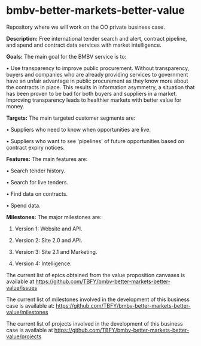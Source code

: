 # bmbv-better-markets-better-value
Repository where we will work on the OO private business case.

**Description:** Free international tender search and alert, contract pipeline, and spend and contract data services with market intelligence. 

**Goals:** The main goal for the BMBV service is to:

• Use transparency to improve public procurement. Without transparency, buyers and companies who are already providing services to government have an unfair advantage in public procurement as they know more about the contracts in place. This results in information asymmetry, a situation that has been proven to be bad for both buyers and suppliers in a market. Improving transparency leads to healthier markets with better value for money.

**Targets:** The main targeted customer segments are:

•	Suppliers who need to know when opportunities are live.

•	Suppliers who want to see 'pipelines' of future opportunities based on contract expiry notices.

**Features:** The main features are:

•	Search tender history.

•	Search for live tenders.

•	Find data on contracts.

•	Spend data.

**Milestones:** The major milestones are:

1.	Version 1: Website and API.

2.	Version 2: Site 2.0 and API.

3.	Version 3: Site 2.1 and Marketing.

4.	Version 4: Intelligence.



The current list of epics obtained from the value proposition canvases is available at https://github.com/TBFY/bmbv-better-markets-better-value/issues

The current list of milestones involved in the development of this business case is available at: https://github.com/TBFY/bmbv-better-markets-better-value/milestones

The current list of projects involved in the development of this business case is available at https://github.com/TBFY/bmbv-better-markets-better-value/projects

